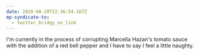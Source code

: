 ```yaml
---
date: 2020-08-28T22:36:54.167Z
mp-syndicate-to:
  - twitter_bridgy_no_link
---
```


I'm currently in the process of corrupting Marcella Hazan's tomato sauce with the addition of a red bell pepper and I have to say I feel a little naughty. 
